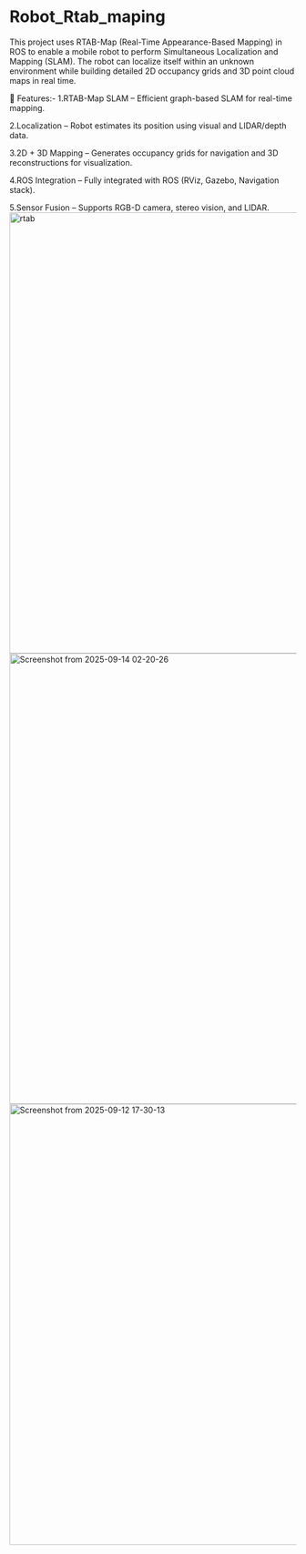 # Robot_Rtab_maping
This project uses RTAB-Map (Real-Time Appearance-Based Mapping) in ROS to enable a mobile robot to perform Simultaneous Localization and Mapping (SLAM). The robot can localize itself within an unknown environment while building detailed 2D occupancy grids and 3D point cloud maps in real time.

🔹 Features:-
1.RTAB-Map SLAM – Efficient graph-based SLAM for real-time mapping.

2.Localization – Robot estimates its position using visual and LIDAR/depth data.

3.2D + 3D Mapping – Generates occupancy grids for navigation and 3D reconstructions for visualization.

4.ROS Integration – Fully integrated with ROS (RViz, Gazebo, Navigation stack).

5.Sensor Fusion – Supports RGB-D camera, stereo vision, and LIDAR.<img width="1300" height="775" alt="rtab" src="https://github.com/user-attachments/assets/8bc916cc-3d70-44c7-8fab-ee34310e9f51" />
<img width="1315" height="792" alt="Screenshot from 2025-09-14 02-20-26" src="https://github.com/user-attachments/assets/25a0d8a5-01b7-41e9-bb21-12824982612e" />
<img width="1300" height="775" alt="Screenshot from 2025-09-12 17-30-13" src="https://github.com/user-attachments/assets/16d2928c-a06a-4733-b905-08d6b9017cd6" />
